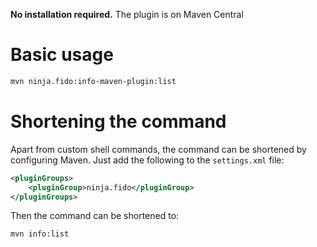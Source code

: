 **No installation required.** The plugin is on Maven Central

# Basic usage
```bash
mvn ninja.fido:info-maven-plugin:list
```

# Shortening the command
Apart from custom shell commands, the command can be shortened by configuring Maven. Just add the following to the `settings.xml` file:
```XML
<pluginGroups>
    <pluginGroup>ninja.fido</pluginGroup>
</pluginGroups>
```
Then the command can be shortened to:
```bash
mvn info:list
```